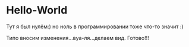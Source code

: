 # Hello-World
Тут я был нулём:) но ноль в программировании тоже что-то значит :)


Типо вносим изменения...вуа-ля...делаем вид. Готово!!!
